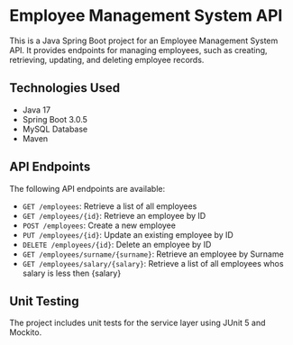 # Employee Management System API

This is a Java Spring Boot project for an Employee Management System API. 
It provides endpoints for managing employees, such as creating, retrieving, updating, and deleting employee records.

## Technologies Used

- Java 17
- Spring Boot 3.0.5
- MySQL Database
- Maven


## API Endpoints

The following API endpoints are available:

- `GET /employees`: Retrieve a list of all employees
- `GET /employees/{id}`: Retrieve an employee by ID
- `POST /employees`: Create a new employee
- `PUT /employees/{id}`: Update an existing employee by ID
- `DELETE /employees/{id}`: Delete an employee by ID
- `GET /employees/surname/{surname}`: Retrieve an employee by Surname
- `GET /employees/salary/{salary}`: Retrieve a list of all employees whos salary is less then {salary}

## Unit Testing

The project includes unit tests for the service layer using JUnit 5 and Mockito.
